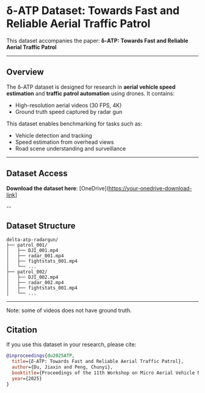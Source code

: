 # δ-ATP Dataset: Towards Fast and Reliable Aerial Traffic Patrol

This dataset accompanies the paper: **δ-ATP: Towards Fast and Reliable Aerial Traffic Patrol**  

---

## Overview

The δ-ATP dataset is designed for research in **aerial vehicle speed estimation** and **traffic patrol automation** using drones. It contains:

- High-resolution aerial videos (30 FPS, 4K)
- Ground truth speed captured by radar gun

This dataset enables benchmarking for tasks such as:

- Vehicle detection and tracking
- Speed estimation from overhead views
- Road scene understanding and surveillance

---

## Dataset Access

**Download the dataset here**: [OneDrive]([https://your-onedrive-download-link](https://purdue0-my.sharepoint.com/:f:/g/personal/du286_purdue_edu/EnKtk8190XlPkiLPGf4IXroBb-qHDdYHapdgMZdQDdgk6g)]

--

## Dataset Structure
```
delta-atp-radargun/
├── patrol_001/
│   ├── DJI_001.mp4
│   ├── radar_001.mp4
│   ├── fightstats_001.mp4
│   └── ...
├── patrol_002/
│   ├── DJI_002.mp4
│   ├── radar_002.mp4
│   ├── fightstats_001.mp4
│   └── ...
```

---
Note: some of videos does not have ground truth.

## Citation

If you use this dataset in your research, please cite:

```bibtex
@inproceedings{du2025ATP,
  title={𝛿-ATP: Towards Fast and Reliable Aerial Traffic Patrol},
  author={Du, Jiaxin and Peng, Chunyi},
  booktitle={Proceedings of the 11th Workshop on Micro Aerial Vehicle Networks, Systems, and Applications},
  year={2025}
}
```
